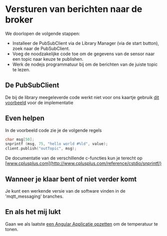 # Versturen van berichten naar de broker

We doorlopen de volgende stappen:
- Installeer de PubSubClient via de Library Manager (via de start button), zoek naar de PubSubClient.
- Voeg de noodzakelijke code toe om de gegevens van de sensor naar een topic naar keuze te publishen.
- Werk de nodejs programmatuur bij om de berichten van de juiste topic te lezen.

## De PubSubClient
De bij de library meegeleverde code werkt niet voor ons kaartje gebruik [dit voorbeeld](https://github.com/knolleary/pubsubclient/blob/master/examples/mqtt_esp8266/mqtt_esp8266.ino)
voor de implementatie

## Even helpen

In de voorbeeld code zie je de volgende regels
```c
char msg[50];
snprintf (msg, 75, "hello world #%ld", value);
client.publish("outTopic", msg);
```
De documentatie van de verschillende c-functies kun je terecht op [www.cplusplus.com](http://www.cplusplus.com/reference/cstdio/snprintf/)

## Wanneer je klaar bent of niet verder komt
Je kunt een werkende versie van de software vinden in de 'mqtt_messaging' branches.

## En als het mij lukt
Gaan we als laatste [een Angular Applicatie opzetten](angular_app.md) om de temperatuur te tonen.
